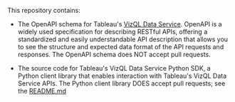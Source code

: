 This repository contains:

- The OpenAPI schema for Tableau's [VizQL Data Service](https://help.tableau.com/current/api/vizql-data-service/en-us/index.html). OpenAPI is a widely used specification for describing RESTful APIs, offering a standardized and easily understandable API description that allows you to see the structure and expected data format of the API requests and responses. The OpenAPI schema does NOT accept pull requests.

- The source code for Tableau's VizQL Data Service Python SDK, a Python client library that enables interaction with Tableau's VizQL Data Service APIs. The Python client library DOES accept pull requests; see the [README.md](python_sdk/README.md)